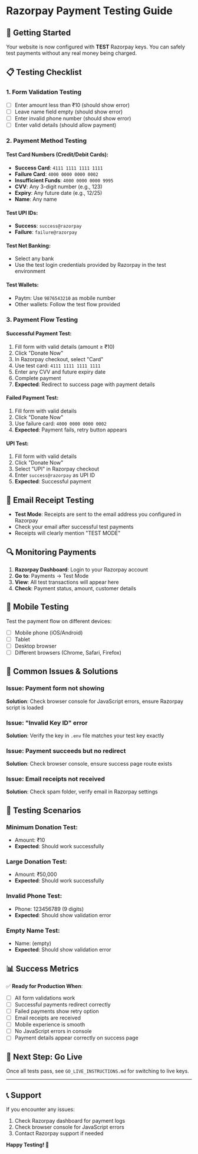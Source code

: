 # Razorpay Payment Testing Guide

## 🚀 Getting Started

Your website is now configured with **TEST** Razorpay keys. You can safely test payments without any real money being charged.

## 📋 Testing Checklist

### 1. **Form Validation Testing**
- [ ] Enter amount less than ₹10 (should show error)
- [ ] Leave name field empty (should show error)
- [ ] Enter invalid phone number (should show error)
- [ ] Enter valid details (should allow payment)

### 2. **Payment Method Testing**

#### **Test Card Numbers (Credit/Debit Cards):**
- **Success Card**: `4111 1111 1111 1111`
- **Failure Card**: `4000 0000 0000 0002`
- **Insufficient Funds**: `4000 0000 0000 9995`
- **CVV**: Any 3-digit number (e.g., 123)
- **Expiry**: Any future date (e.g., 12/25)
- **Name**: Any name

#### **Test UPI IDs:**
- **Success**: `success@razorpay`
- **Failure**: `failure@razorpay`

#### **Test Net Banking:**
- Select any bank
- Use the test login credentials provided by Razorpay in the test environment

#### **Test Wallets:**
- Paytm: Use `9876543210` as mobile number
- Other wallets: Follow the test flow provided

### 3. **Payment Flow Testing**

#### **Successful Payment Test:**
1. Fill form with valid details (amount ≥ ₹10)
2. Click "Donate Now"
3. In Razorpay checkout, select "Card"
4. Use test card: `4111 1111 1111 1111`
5. Enter any CVV and future expiry date
6. Complete payment
7. **Expected**: Redirect to success page with payment details

#### **Failed Payment Test:**
1. Fill form with valid details
2. Click "Donate Now"  
3. Use failure card: `4000 0000 0000 0002`
4. **Expected**: Payment fails, retry button appears

#### **UPI Test:**
1. Fill form with valid details
2. Click "Donate Now"
3. Select "UPI" in Razorpay checkout
4. Enter `success@razorpay` as UPI ID
5. **Expected**: Successful payment

## 📧 Email Receipt Testing

- **Test Mode**: Receipts are sent to the email address you configured in Razorpay
- Check your email after successful test payments
- Receipts will clearly mention "TEST MODE"

## 🔍 Monitoring Payments

1. **Razorpay Dashboard**: Login to your Razorpay account
2. **Go to**: Payments → Test Mode
3. **View**: All test transactions will appear here
4. **Check**: Payment status, amount, customer details

## 📱 Mobile Testing

Test the payment flow on different devices:
- [ ] Mobile phone (iOS/Android)
- [ ] Tablet
- [ ] Desktop browser
- [ ] Different browsers (Chrome, Safari, Firefox)

## 🐛 Common Issues & Solutions

### **Issue**: Payment form not showing
**Solution**: Check browser console for JavaScript errors, ensure Razorpay script is loaded

### **Issue**: "Invalid Key ID" error
**Solution**: Verify the key in `.env` file matches your test key exactly

### **Issue**: Payment succeeds but no redirect
**Solution**: Check browser console, ensure success page route exists

### **Issue**: Email receipts not received
**Solution**: Check spam folder, verify email in Razorpay settings

## 🎯 Testing Scenarios

### **Minimum Donation Test**:
- Amount: ₹10
- **Expected**: Should work successfully

### **Large Donation Test**:
- Amount: ₹50,000
- **Expected**: Should work successfully

### **Invalid Phone Test**:
- Phone: 123456789 (9 digits)
- **Expected**: Should show validation error

### **Empty Name Test**:
- Name: (empty)
- **Expected**: Should show validation error

## 📊 Success Metrics

✅ **Ready for Production When**:
- [ ] All form validations work
- [ ] Successful payments redirect correctly
- [ ] Failed payments show retry option
- [ ] Email receipts are received
- [ ] Mobile experience is smooth
- [ ] No JavaScript errors in console
- [ ] Payment details appear correctly on success page

## 🚀 Next Step: Go Live

Once all tests pass, see `GO_LIVE_INSTRUCTIONS.md` for switching to live keys.

---

## 📞 Support

If you encounter any issues:
1. Check Razorpay dashboard for payment logs
2. Check browser console for JavaScript errors
3. Contact Razorpay support if needed

**Happy Testing! 🎉**